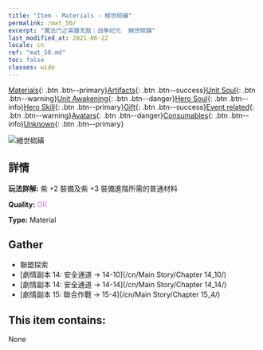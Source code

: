 ```yaml
---
title: "Item - Materials - 絕世硫磺"
permalink: /mat_50/
excerpt: "魔法门之英雄无敌：战争纪元  絕世硫磺"
last_modified_at: 2021-06-22
locale: cn
ref: "mat_50.md"
toc: false
classes: wide
---
```

 [Materials](/ItemsCN/){: .btn .btn--primary}[Artifacts](/ItemsCN/Artifacts/){: .btn .btn--success}[Unit Soul](/ItemsCN/UnitSoul/){: .btn .btn--warning}[Unit Awakening](/ItemsCN/UnitAwakening/){: .btn .btn--danger}[Hero Soul](/ItemsCN/HeroSoul/){: .btn .btn--info}[Hero Skill](/ItemsCN/HeroSkill/){: .btn .btn--primary}[Gift](/ItemsCN/Gift/){: .btn .btn--success}[Event related](/ItemsCN/Events/){: .btn .btn--warning}[Avatars](/ItemsCN/Avatars/){: .btn .btn--danger}[Consumables](/ItemsCN/Consumables/){: .btn .btn--info}[Unknown](/ItemsCN/Unknown/){: .btn .btn--primary}

 ![絕世硫磺](/images/t/i_cailiao_liuhuang2.png)

## 詳情
 **玩法詳解:** 紫 +2 裝備及紫 +3 裝備進階所需的普通材料

 **Quality:** <span style="color: #DA70D6">OK</span>

 **Type:** Material

## Gather

*    聯盟探索 
*    [劇情副本 14: 安全通道 -> 14-10](/cn/Main Story/Chapter 14_10/) 
*    [劇情副本 14: 安全通道 -> 14-14](/cn/Main Story/Chapter 14_14/) 
*    [劇情副本 15: 聯合作戰 -> 15-4](/cn/Main Story/Chapter 15_4/) 

## This item contains:

  None


